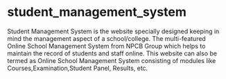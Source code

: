 # student_management_system
Student Management System is the website specially designed keeping in mind the management aspect of a school/college.
The multi-featured Online School Management System from NPCB Group which helps to maintain the record of students and staff online. This website can also be termed as Online School Management System consisting of modules like Courses,Examination,Student Panel, Results, etc.
